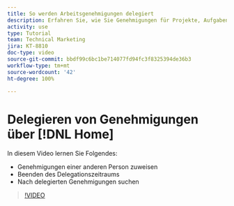 ```yaml
---
title: So werden Arbeitsgenehmigungen delegiert
description: Erfahren Sie, wie Sie Genehmigungen für Projekte, Aufgaben, Probleme und Zeiterfassungen an andere Benutzende delegieren können.
activity: use
type: Tutorial
team: Technical Marketing
jira: KT-8810
doc-type: video
source-git-commit: bbdf99c6bc1be714077fd94fc3f8325394de36b3
workflow-type: tm+mt
source-wordcount: '42'
ht-degree: 100%

---
```


# Delegieren von Genehmigungen über [!DNL Home]

In diesem Video lernen Sie Folgendes:

* Genehmigungen einer anderen Person zuweisen
* Beenden des Delegationszeitraums
* Nach delegierten Genehmigungen suchen

>[!VIDEO](https://video.tv.adobe.com/v/3446385/?quality=12&learn=on&enablevpops=1&captions=ger)

<!--
learn more URLS
Delegate approval request
-->

